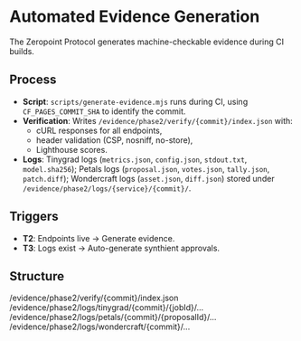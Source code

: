 # Automated Evidence Generation
The Zeropoint Protocol generates machine-checkable evidence during CI builds.

## Process
- **Script**: `scripts/generate-evidence.mjs` runs during CI, using `CF_PAGES_COMMIT_SHA` to identify the commit.
- **Verification**: Writes `/evidence/phase2/verify/{commit}/index.json` with:
  - cURL responses for all endpoints,
  - header validation (CSP, nosniff, no-store),
  - Lighthouse scores.
- **Logs**: Tinygrad logs (`metrics.json`, `config.json`, `stdout.txt`, `model.sha256`); Petals logs (`proposal.json`, `votes.json`, `tally.json`, `patch.diff`); Wondercraft logs (`asset.json`, `diff.json`) stored under `/evidence/phase2/logs/{service}/{commit}/`.

## Triggers
- **T2**: Endpoints live → Generate evidence.
- **T3**: Logs exist → Auto-generate synthient approvals.

## Structure
/evidence/phase2/verify/{commit}/index.json
/evidence/phase2/logs/tinygrad/{commit}/{jobId}/...
/evidence/phase2/logs/petals/{commit}/{proposalId}/...
/evidence/phase2/logs/wondercraft/{commit}/...


